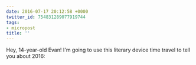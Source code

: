 ```yaml
---
date: 2016-07-17 20:12:58 +0000
twitter_id: 754831289077919744
tags:
- micropost
title: ''
---
```


Hey, 14-year-old Evan! I'm going to use this literary device time travel to tell you about 2016:
